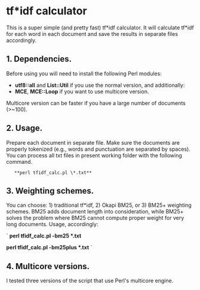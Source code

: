 # tf\*idf calculator

This is a super simple (and pretty fast) tf\*idf calculator. It will calculate tf\*idf for each word in each document and save the results in separate files accordingly.

## 1. Dependencies.

Before using you will need to install the following Perl modules:
   - **utf8::all** and **List::Util**  if you use the normal version, and additionally:
   - **MCE**, **MCE::Loop** if you want to use multicore version.
   
   Multicore version can be faster if you have a large number of documents (>~100).

## 2. Usage.

Prepare each document in separate file. Make sure the documents are properly tokenized (e.g., words and punctuation are separated by spaces). You can process all txt files in present working folder with the following command. 

```
   **perl tfidf_calc.pl \*.txt**
```

## 3. Weighting schemes.

You can choose: 1) traditional tf\*idf, 2) Okapi BM25, or 3) BM25+ weighting schemes. BM25 adds document length into consideration, while BM25+ solves the problem where BM25 cannot compute proper weight for very long documents. Usage, accordingly:

`   **perl tfidf_calc.pl -bm25 \*.txt**
   
   **perl tfidf_calc.pl -bm25plus \*.txt**
`   
## 4. Multicore versions.

I tested three versions of the script that use Perl's multicore engine. 
